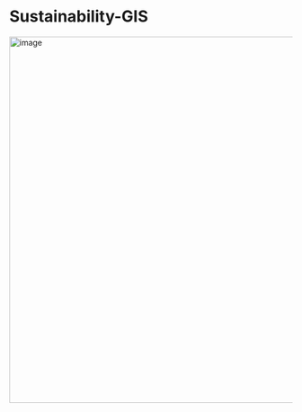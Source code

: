 # Sustainability-GIS

<img width="653" alt="image" src="https://github.com/mgamzec/Sustainability-GIS/assets/62151645/be085531-e233-4721-885e-8ae43cf6f516">
